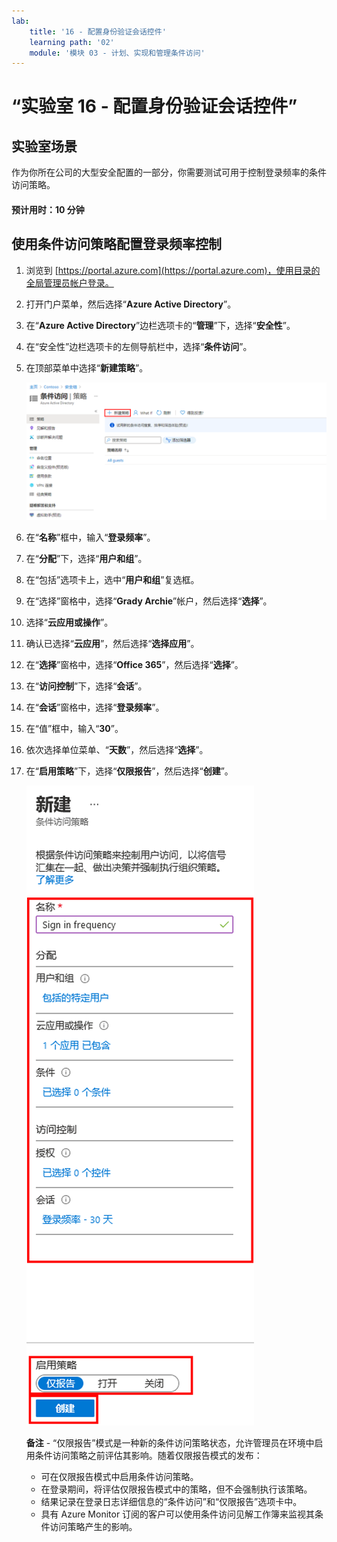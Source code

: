 ```yaml
---
lab:
    title: '16 - 配置身份验证会话控件'
    learning path: '02'
    module: '模块 03 - 计划、实现和管理条件访问'
---
```


# “实验室 16 - 配置身份验证会话控件”

## 实验室场景

作为你所在公司的大型安全配置的一部分，你需要测试可用于控制登录频率的条件访问策略。

#### 预计用时：10 分钟

## 使用条件访问策略配置登录频率控制

1. 浏览到 [https://portal.azure.com](https://portal.azure.com)，使用目录的全局管理员帐户登录。

1. 打开门户菜单，然后选择“**Azure Active Directory**”。

1. 在“**Azure Active Directory**”边栏选项卡的“**管理**”下，选择“**安全性**”。

1. 在“安全性”边栏选项卡的左侧导航栏中，选择“**条件访问**”。

1. 在顶部菜单中选择“**新建策略**”。

    ![显示“条件访问”边栏选项卡的屏幕图像，其中突出显示了“新建策略”](./media/lp2-mod1-conditional-access-new-policy.png)

1. 在“**名称**”框中，输入“**登录频率**”。

1. 在“**分配**”下，选择“**用户和组**”。

1. 在“包括”选项卡上，选中“**用户和组**”复选框。

1. 在“选择”窗格中，选择“**Grady Archie**”帐户，然后选择“**选择**”。

1. 选择“**云应用或操作**”。

1. 确认已选择“**云应用**”，然后选择“**选择应用**”。

1. 在“**选择**”窗格中，选择“**Office 365**”，然后选择“**选择**”。

1. 在“**访问控制**”下，选择“**会话**”。

1. 在“**会话**”窗格中，选择“**登录频率**”。

1. 在“值”框中，输入“**30**”。

1. 依次选择单位菜单、“**天数**”，然后选择“**选择**”。

1. 在“**启用策略**”下，选择“**仅限报告**”，然后选择“**创建**”。

    ![显示新的条件访问策略的屏幕图像，其中突出显示了策略设置](./media/lp2-mod3-create-session-conditional-access-policy.png)

   **备注** - “仅限报告”模式是一种新的条件访问策略状态，允许管理员在环境中启用条件访问策略之前评估其影响。随着仅限报告模式的发布：
    
    - 可在仅限报告模式中启用条件访问策略。
    - 在登录期间，将评估仅限报告模式中的策略，但不会强制执行该策略。
    - 结果记录在登录日志详细信息的“条件访问”和“仅限报告”选项卡中。
    - 具有 Azure Monitor 订阅的客户可以使用条件访问见解工作簿来监视其条件访问策略产生的影响。
